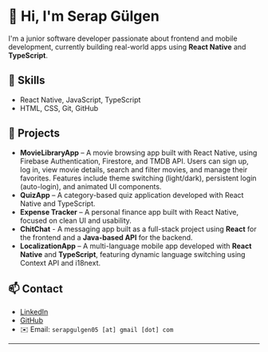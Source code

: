 # 👋 Hi, I'm Serap Gülgen

I'm a junior software developer passionate about frontend and mobile development, currently building real-world apps using **React Native** and **TypeScript**.

## 🔧 Skills
- React Native, JavaScript, TypeScript
- HTML, CSS, Git, GitHub

## 🧪 Projects
- **MovieLibraryApp** – A movie browsing app built with React Native, using Firebase Authentication, Firestore, and TMDB API. Users can sign up, log in, view movie details, search and filter movies, and manage their favorites. Features include theme switching (light/dark), persistent login (auto-login), and animated UI components.
- **QuizApp** – A category-based quiz application developed with React Native and TypeScript.
- **Expense Tracker** – A personal finance app built with React Native, focused on clean UI and usability.
- **ChitChat** - A messaging app built as a full-stack project using **React** for the frontend and a **Java-based API** for the backend.
- **LocalizationApp** – A multi-language mobile app developed with **React Native** and **TypeScript**, featuring dynamic language switching using Context API and i18next.



## 📫 Contact

- [LinkedIn](https://www.linkedin.com/in/serap-gulgen/)
- [GitHub](https://github.com/SerapG)
- ✉️ Email: `serapgulgen05 [at] gmail [dot] com`

---
